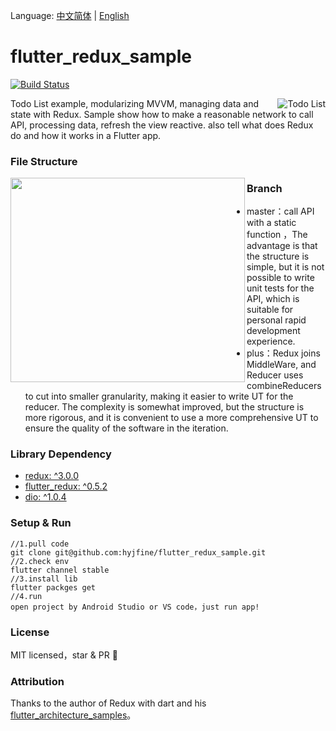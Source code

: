 Language: [中文简体](https://github.com/hyjfine/flutter_redux_sample) | [English](https://github.com/hyjfine/flutter_redux_sample/blob/master/README-EN.md)
# flutter_redux_sample
[![Build Status](https://travis-ci.org/hyjfine/flutter_redux_sample.svg?branch=master)](https://travis-ci.org/hyjfine/flutter_redux_sample)

  <img align="right" src ="http://me.wozaihui.com/hyj-doc-flutter-demo-run.gif" alt="Todo List">

Todo List example, modularizing MVVM, managing data and state with Redux.  Sample show how to make a reasonable network to call API,  processing data, refresh the view reactive. also tell what does Redux do and how it works in a Flutter app.

### File Structure

  <img align="left" width="375" height="327" src="http://me.wozaihui.com/hyj-doc-flutter-demo-files.jpg">

### Branch

  - master：call API with a static function ，The advantage is that the structure is simple, but it is not possible to write unit tests for the API, which is suitable for personal rapid development experience.
  - plus：Redux joins MiddleWare, and Reducer uses combineReducers to cut into smaller granularity, making it easier to write UT for the reducer. The complexity is somewhat improved, but the structure is more rigorous, and it is convenient to use a more comprehensive UT to ensure the quality of the software in the iteration.

### Library Dependency

- [redux: ^3.0.0](https://github.com/brianegan/redux)
- [flutter_redux: ^0.5.2](https://github.com/brianegan/flutter_redux)
- [dio: ^1.0.4](https://github.com/flutterchina/dio)

### Setup & Run

```
//1.pull code
git clone git@github.com:hyjfine/flutter_redux_sample.git
//2.check env
flutter channel stable
//3.install lib
flutter packges get
//4.run
open project by Android Studio or VS code，just run app!        
```

### License

  MIT licensed，star & PR 👏

### Attribution

Thanks to the author of Redux with dart and his  [flutter_architecture_samples](https://github.com/brianegan/flutter_architecture_samples)。